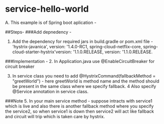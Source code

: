 # service-hello-world


A. This example is of Spring boot aplication -

##Steps-
###Add depnedency -
1. Add the dependency for required jars in build.gradle or pom.xml file -
  'hystrix-javanica', version: '1.4.0-RC1, spring-cloud-netflix-core, spring-cloud-starter-hystrix'version: '1.1.0.RELEASE, 
  version: '1.1.0.RELEASE.
  
###Implementation -
2. In Application.java use @EnableCircuitBreaker for circuit breaker

3. In service class you need to add   @HystrixCommand(fallbackMethod = "greetWorld") - here greetWorld is method name 
   and the method should be present in the same class where we specify fallback.
4  Also specify @Service annotation in service class.

###Note
5. In your main service method - suppose intracts with service1 which is live and also there is another fallback method 
  where you specify the service2, so when service1 is down then service2 will act like fallback and circuit will trip which is taken care by hystrix.
